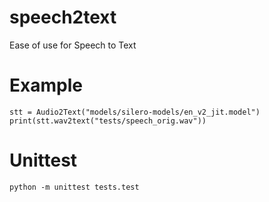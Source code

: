 # speech2text
Ease of use for Speech to Text

# Example
    stt = Audio2Text("models/silero-models/en_v2_jit.model")
    print(stt.wav2text("tests/speech_orig.wav"))

# Unittest
    python -m unittest tests.test